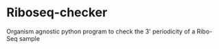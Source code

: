 # Riboseq-checker
Organism agnostic python program to check the 3' periodicity of a Ribo-Seq sample
